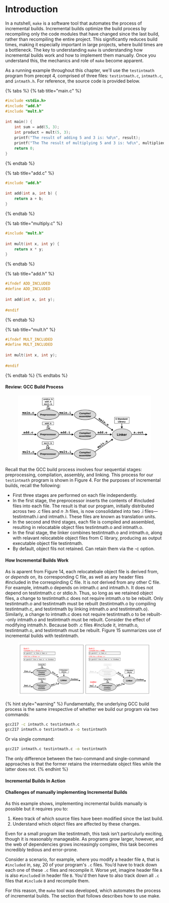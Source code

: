 # Introduction

In a nutshell, `make` is a software tool that automates the process of incremental builds. Incremental builds optimize the build process by recompiling only the code modules that have changed since the last build, rather than recompiling the entire project. This significantly reduces build times, making it especially important in large projects, where build times are a bottleneck. The key to understanding `make` is understanding how incremental builds work and how to implement them manually. Once you understand this, the mechanics and role of `make` become apparent.&#x20;

As a running example throughout this chapter, we'll use the `testintmath` program from precept 4, comprised of three files: `testintmath.c`, `intmath.c`, and `intmath.h`. For reference, the source code is provided below.



{% tabs %}
{% tab title="main.c" %}
```c
#include <stdio.h>
#include "add.h"
#include "mult.h"

int main() {
    int sum = add(5, 3);
    int product = mult(5, 3);
    printf("The result of adding 5 and 3 is: %d\n", result);
    printf("The The result of multiplying 5 and 3 is: %d\n", multiplied);
    return 0;
}
```
{% endtab %}

{% tab title="add.c" %}
```c
#include "add.h"

int add(int a, int b) {
    return a + b;
}
```
{% endtab %}

{% tab title="multiply.c" %}
```c
#include "mult.h"

int mult(int x, int y) {
    return x * y;
}
```
{% endtab %}

{% tab title="add.h" %}
```c
#ifndef ADD_INCLUDED
#define ADD_INCLUDED

int add(int x, int y);

#endif
```
{% endtab %}

{% tab title="mult.h" %}
```c
#ifndef MULT_INCLUDED
#define MULT_INCLUDED

int mult(int x, int y);

#endif
```
{% endtab %}
{% endtabs %}











#### Review: GCC Build Process



<figure><img src="../.gitbook/assets/Frame 30.png" alt=""><figcaption></figcaption></figure>

Recall that the GCC build process involves four sequential stages: preprocessing, compilation, assembly, and linking. This process for our `testintmath` program is shown in Figure 4. For the purposes of incremental builds, recall the following:

* First three stages are performed on each file independently.&#x20;
* In the first stage, the preprocessor inserts the contents of #included files into each file. The result is that our program, initially distributed across two .c files and _n_ .h files, is now consolidated into two .i files—testintmath.i and intmath.i. These files are known as translation units.
* In the second and third stages, each file is compiled and assembled, resulting in relocatable object files testintmath.o and intmath.o.
* In the final stage, the linker combines testintmath.o and intmath.o, along with relavant relocateble object files from C library, producing as output executable object file testintmath.
* By default, object fils not retained. Can retain them via the -c option.&#x20;

#### How Incremental Builds Work

As is aparent from Figure 14, each relocatebale object file is derived from, or _depends_ on, its corresponding C file, as well as any header files #included in the correspinding C file. It is _not_ derived from any other C file. For example, intmath.o depends on intmath.c and intmath.h. It does not depend on testintmath.c or stdio.h. Thus, so long as we retained object files, a change to testintmath.c does not require intmath.o to be rebuilt. Only testintmath.o and testintmath must be rebuilt (testintmath.o by compiling testintmath.c, and testintmath by linking intmath.o and testintmath.o). Similarly, a change to intmath.c does not require testintmath.o to be rebuilt--only intmath.o and testintmath must be rebuilt. Consider the effect of modifying intmath.h. Because both .c files #include it, intmath.o, testintmath.o, and testintmath must be rebuilt. Figure 15 summarizes use of incremental builds with testintmath.&#x20;

<figure><img src="../.gitbook/assets/Frame 28 (1).png" alt=""><figcaption></figcaption></figure>

{% hint style="warning" %}
Fundamentally, the underlying GCC build process is the same irrespective of whether we build our program via two commands:

```bash
gcc217 -c intmath.c testintmath.c
gcc217 intmath.o testintmath.o -o testintmath
```

Or via single command:

```bash
gcc217 intmath.c testintmath.c -o testintmath
```

The only difference between the two-command and single-command approaches is that the former retains the intermediate object files while the latter does not.
{% endhint %}

#### Incremental Builds In Action



#### Challenges of manually implementing Incremental Builds

As this example shows, implementing incremental builds manually is possible but it requires you to:

1. Keeo track of which source files have been modified since the last build.
2. Understand which object files are affected by these changes.&#x20;

Even for a small program like testintmath, this task isn’t particulurly exciting, though it is reasonably manageable. As programs grow larger, however, and the web of dependencies grows increasingly complex, this task becomes incredibly tedious and error-prone.

Consider a scenario, for example, where you modify a header file `A`, that is `#included` in, say, 20 of your program's `.c` files. You’d have to track down each one of these `.c` files and recompile it. Worse yet, imagine header file `A` is also `#include`d in header file `B`. You'd then have to also track down all `.c` files that `#include` `B` and recompile them.

For this reason, the `make` tool was developed, which automates the process of incremental builds. The section that follows describes how to use make.
